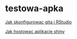 # testowa-apka

[Jak skonfigurowac gita i RStudio](https://www.geo.uzh.ch/microsite/reproducible_research/post/rr-rstudio-git/)

[Jak hostowac aplikacje shiny](https://shiny.rstudio.com/articles/shinyapps.html)